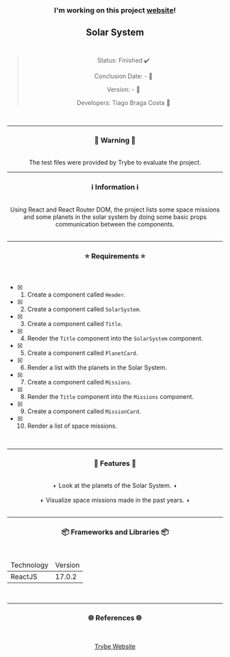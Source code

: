 <div align="center">
  <h3>
    I'm working on this project <a href="-"> website</a>! 
  <h3>
  <h2>
    Solar System
    <br><br>
  </h2>

  > Status: Finished ✔️
  >
  > Conclusion Date: - 📆
  >
  > Version: - 🧪
  >
  > Developers: Tiago Braga Costa 👤

  <br>
  <hr>
  <h3>
    🚨 Warning 🚨
  </h3>
  <br>
  <span> The test files were provided by Trybe to evaluate the project. </span>
  <br>
  <hr>
  <h3>
    ℹ️ Information ℹ️
  </h3>
  <br>
  <span> Using React and React Router DOM, the project lists some space missions and some planets in the solar system by doing some basic props communication between the components. </span> 
  <br>
  <br>
  <hr>
  <h3>
    ⭐ Requirements ⭐
  </h3>
  <div align="left">
  <br>
    
- [X] 1. Create a component called `Header`.
- [X] 2. Create a component called `SolarSystem`.
- [X] 3. Create a component called `Title`.
- [X] 4. Render the `Title` component into the `SolarSystem` component.
- [X] 5. Create a component called `PlanetCard`.
- [X] 6. Render a list with the planets in the Solar System.
- [X] 7. Create a component called `Missions`.
- [X] 8. Render the `Title` component into the `Missions` component.
- [X] 9. Create a component called `MissionCard`.
- [X] 10. Render a list of space missions.
  </div>
  <br>
  <hr>
  <h3>
   📄 Features 📄
  </h3>
  <br>
  <span> ◐ Look at the planets of the Solar System. ◑ </span>
  <br><br>
  <span> ◐ Visualize space missions made in the past years. ◑ </span>
  <br><br>
  <hr>
  <h3>
    📦 Frameworks and Libraries 📦
  </h3>
  <br>
  <table>
    <thead>
      <td> Technology </td>
      <td> Version </td>
    </thead>
    <tbody>
      <tr>
        <td> ReactJS </td>
        <td> 17.0.2 </td>
      </tr>
    </tbody>
  </table>
  <br>
  <hr>
  <h3>
    🌐 References 🌐
  </h3>
    <br>
    <p> <a href="https://www.betrybe.com/"> Trybe Website </a> </p>
</div>

